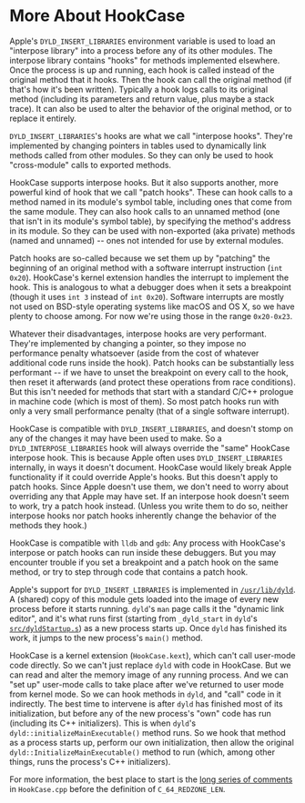 # More About HookCase

Apple's `DYLD_INSERT_LIBRARIES` environment variable is used to load
an "interpose library" into a process before any of its other modules.
The interpose library contains "hooks" for methods implemented
elsewhere.  Once the process is up and running, each hook is called
instead of the original method that it hooks.  Then the hook can call
the original method (if that's how it's been written).  Typically a
hook logs calls to its original method (including its parameters and
return value, plus maybe a stack trace).  It can also be used to alter
the behavior of the original method, or to replace it entirely.

`DYLD_INSERT_LIBRARIES`'s hooks are what we call "interpose hooks".
They're implemented by changing pointers in tables used to dynamically
link methods called from other modules.  So they can only be used to
hook "cross-module" calls to exported methods.

HookCase supports interpose hooks.  But it also supports another, more
powerful kind of hook that we call "patch hooks".  These can hook
calls to a method named in its module's symbol table, including ones
that come from the same module.  They can also hook calls to an
unnamed method (one that isn't in its module's symbol table), by
specifying the method's address in its module.  So they can be used
with non-exported (aka private) methods (named and unnamed) -- ones
not intended for use by external modules.

Patch hooks are so-called because we set them up by "patching" the
beginning of an original method with a software interrupt instruction
(`int 0x20`).  HookCase's kernel extension handles the interrupt to
implement the hook.  This is analogous to what a debugger does when it
sets a breakpoint (though it uses `int 3` instead of `int 0x20`).
Software interrupts are mostly not used on BSD-style operating systems
like macOS and OS X, so we have plenty to choose among.  For now we're
using those in the range `0x20-0x23`.

Whatever their disadvantages, interpose hooks are very performant.
They're implemented by changing a pointer, so they impose no
performance penalty whatsoever (aside from the cost of whatever
additional code runs inside the hook).  Patch hooks can be
substantially less performant -- if we have to unset the breakpoint on
every call to the hook, then reset it afterwards (and protect these
operations from race conditions).  But this isn't needed for methods
that start with a standard C/C++ prologue in machine code (which is
most of them).  So most patch hooks run with only a very small
performance penalty (that of a single software interrupt).

HookCase is compatible with `DYLD_INSERT_LIBRARIES`, and doesn't stomp
on any of the changes it may have been used to make.  So a
`DYLD_INTERPOSE_LIBRARIES` hook will always override the "same"
HookCase interpose hook.  This is because Apple often uses
`DYLD_INSERT_LIBRARIES` internally, in ways it doesn't document.
HookCase would likely break Apple functionality if it could override
Apple's hooks.  But this doesn't apply to patch hooks.  Since Apple
doesn't use them, we don't need to worry about overriding any that
Apple may have set.  If an interpose hook doesn't seem to work, try a
patch hook instead.  (Unless you write them to do so, neither
interpose hooks nor patch hooks inherently change the behavior of the
methods they hook.)

HookCase is compatible with `lldb` and `gdb`:  Any process with
HookCase's interpose or patch hooks can run inside these debuggers.
But you may encounter trouble if you set a breakpoint and a patch hook
on the same method, or try to step through code that contains a patch
hook.

Apple's support for `DYLD_INSERT_LIBRARIES` is implemented in
[`/usr/lib/dyld`](https://opensource.apple.com/source/dyld/dyld-519.2.2/).
A (shared) copy of this module gets loaded into the image of every new
process before it starts running.  `dyld`'s `man` page calls it the
"dynamic link editor", and it's what runs first (starting from
`_dyld_start` in `dyld`'s
[`src/dyldStartup.s`](https://opensource.apple.com/source/dyld/dyld-519.2.2/src/dyldStartup.s.auto.html))
as a new process starts up.  Once `dyld` has finished its work, it
jumps to the new process's `main()` method.

HookCase is a kernel extension (`HookCase.kext`), which can't call
user-mode code directly.  So we can't just replace `dyld` with code in
HookCase.  But we can read and alter the memory image of any running
process.  And we can "set up" user-mode calls to take place after
we've returned to user mode from kernel mode.  So we can hook methods
in `dyld`, and "call" code in it indirectly.  The best time to
intervene is after `dyld` has finished most of its initialization, but
before any of the new process's "own" code has run (including its C++
initializers).  This is when `dyld`'s
`dyld::initializeMainExecutable()` method runs.  So we hook that
method as a process starts up, perform our own initialization, then
allow the original `dyld::InitializeMainExecutable()` method to run
(which, among other things, runs the process's C++ initializers).

For more information, the best place to start is the
[long series of comments](HookCase/HookCase/HookCase.cpp#L6144)
in `HookCase.cpp` before the definition of `C_64_REDZONE_LEN`.
